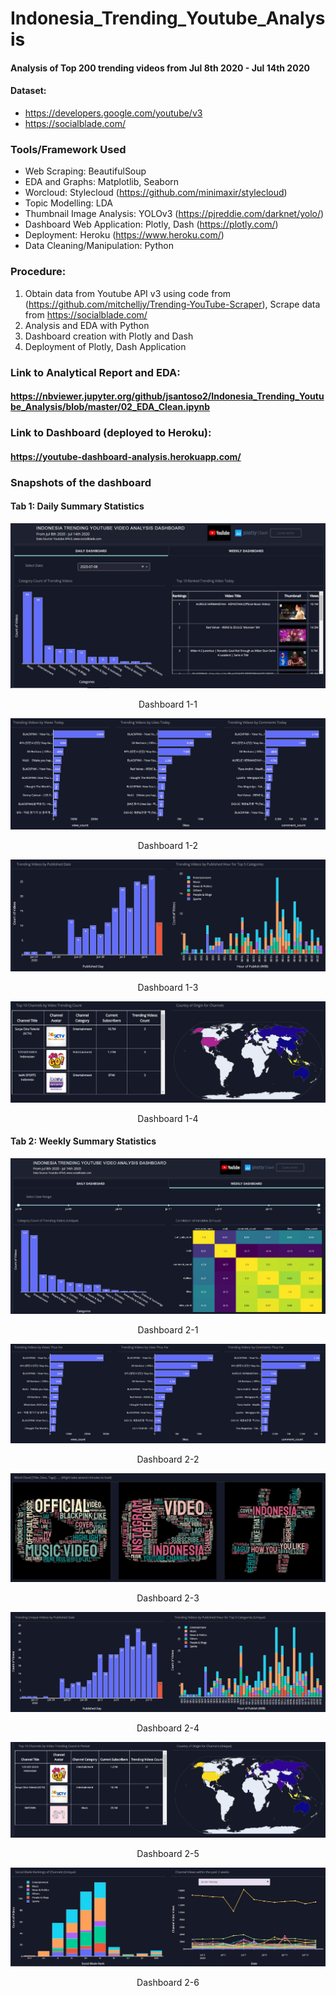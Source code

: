 # Indonesia_Trending_Youtube_Analysis
#### Analysis of Top 200 trending videos from Jul 8th 2020 - Jul 14th 2020

#### Dataset: 
- https://developers.google.com/youtube/v3
- https://socialblade.com/

### Tools/Framework Used
- Web Scraping: BeautifulSoup
- EDA and Graphs: Matplotlib, Seaborn
- Worcloud: Stylecloud (https://github.com/minimaxir/stylecloud)
- Topic Modelling: LDA
- Thumbnail Image Analysis: YOLOv3 (https://pjreddie.com/darknet/yolo/)
- Dashboard Web Application: Plotly, Dash (https://plotly.com/)
- Deployment: Heroku (https://www.heroku.com/)
- Data Cleaning/Manipulation: Python

### Procedure:
1. Obtain data from Youtube API v3 using code from (https://github.com/mitchelljy/Trending-YouTube-Scraper), Scrape data from https://socialblade.com/
2. Analysis and EDA with Python
3. Dashboard creation with Plotly and Dash 
4. Deployment of Plotly, Dash Application

### Link to Analytical Report and EDA:
#### https://nbviewer.jupyter.org/github/jsantoso2/Indonesia_Trending_Youtube_Analysis/blob/master/02_EDA_Clean.ipynb

### Link to Dashboard (deployed to Heroku):
#### https://youtube-dashboard-analysis.herokuapp.com/

### Snapshots of the dashboard
#### Tab 1: Daily Summary Statistics
<p align="center"> <img src=https://github.com/jsantoso2/Indonesia_Trending_Youtube_Analysis/blob/master/Screenshot/dashboard1-1.JPG></p>
<p align="center">Dashboard 1-1<p align="center">
<p align="center"> <img src=https://github.com/jsantoso2/Indonesia_Trending_Youtube_Analysis/blob/master/Screenshot/dashboard1-2.JPG></p>
<p align="center">Dashboard 1-2<p align="center">
<p align="center"> <img src=https://github.com/jsantoso2/Indonesia_Trending_Youtube_Analysis/blob/master/Screenshot/dashboard1-3.JPG></p>
<p align="center">Dashboard 1-3<p align="center">
<p align="center"> <img src=https://github.com/jsantoso2/Indonesia_Trending_Youtube_Analysis/blob/master/Screenshot/dashboard1-4.JPG></p>
<p align="center">Dashboard 1-4<p align="center">

#### Tab 2: Weekly Summary Statistics
<p align="center"> <img src=https://github.com/jsantoso2/Indonesia_Trending_Youtube_Analysis/blob/master/Screenshot/dashboard2-1.JPG></p>
<p align="center">Dashboard 2-1<p align="center">
<p align="center"> <img src=https://github.com/jsantoso2/Indonesia_Trending_Youtube_Analysis/blob/master/Screenshot/dashboard2-2.JPG></p>
<p align="center">Dashboard 2-2<p align="center">
<p align="center"> <img src=https://github.com/jsantoso2/Indonesia_Trending_Youtube_Analysis/blob/master/Screenshot/dashboard2-3.JPG></p>
<p align="center">Dashboard 2-3<p align="center">
<p align="center"> <img src=https://github.com/jsantoso2/Indonesia_Trending_Youtube_Analysis/blob/master/Screenshot/dashboard2-4.JPG></p>
<p align="center">Dashboard 2-4<p align="center">
<p align="center"> <img src=https://github.com/jsantoso2/Indonesia_Trending_Youtube_Analysis/blob/master/Screenshot/dashboard2-5.JPG></p>
<p align="center">Dashboard 2-5<p align="center">
<p align="center"> <img src=https://github.com/jsantoso2/Indonesia_Trending_Youtube_Analysis/blob/master/Screenshot/dashboard2-6.JPG></p>
<p align="center">Dashboard 2-6<p align="center">

